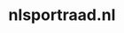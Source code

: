 ---
layout: post
title:  "nlsportraad.nl"
internal_url:  "/dutchgov/nlsportraad.nl.html"
categories: dutchgov
---